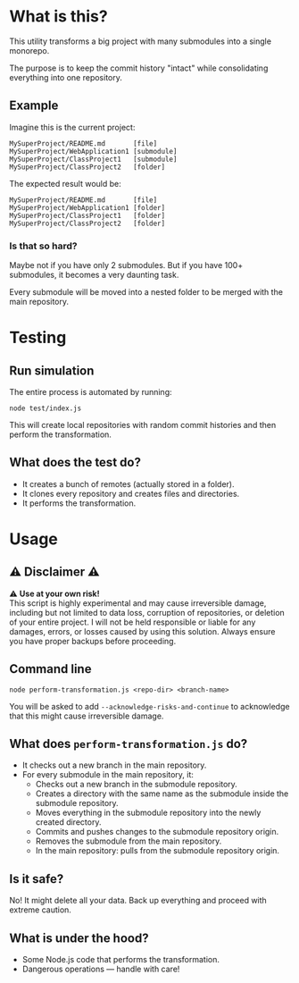 # What is this?

This utility transforms a big project with many submodules into a single monorepo.

The purpose is to keep the commit history "intact" while consolidating everything into one repository.

## Example

Imagine this is the current project:

```
MySuperProject/README.md       [file]
MySuperProject/WebApplication1 [submodule]
MySuperProject/ClassProject1   [submodule]
MySuperProject/ClassProject2   [folder]
```

The expected result would be:

```
MySuperProject/README.md       [file]
MySuperProject/WebApplication1 [folder]
MySuperProject/ClassProject1   [folder]
MySuperProject/ClassProject2   [folder]
```

### Is that so hard?

Maybe not if you have only 2 submodules. But if you have 100+ submodules, it becomes a very daunting task.

Every submodule will be moved into a nested folder to be merged with the main repository.

# Testing

## Run simulation

The entire process is automated by running:

```
node test/index.js
```

This will create local repositories with random commit histories and then perform the transformation.

## What does the test do?

- It creates a bunch of remotes (actually stored in a folder).
- It clones every repository and creates files and directories.
- It performs the transformation.

# Usage

## ⚠ Disclaimer ⚠

⚠ **Use at your own risk!**  
This script is highly experimental and may cause irreversible damage, including but not limited to data loss, corruption of repositories, or deletion of your entire project. I will not be held responsible or liable for any damages, errors, or losses caused by using this solution. Always ensure you have proper backups before proceeding.

## Command line

```
node perform-transformation.js <repo-dir> <branch-name>
```

You will be asked to add `--acknowledge-risks-and-continue` to acknowledge that this might cause irreversible damage.

## What does `perform-transformation.js` do?

- It checks out a new branch in the main repository.
- For every submodule in the main repository, it:
    - Checks out a new branch in the submodule repository.
    - Creates a directory with the same name as the submodule inside the submodule repository.
    - Moves everything in the submodule repository into the newly created directory.
    - Commits and pushes changes to the submodule repository origin.
    - Removes the submodule from the main repository.
    - In the main repository: pulls from the submodule repository origin.

## Is it safe?

No! It might delete all your data. Back up everything and proceed with extreme caution.

## What is under the hood?

- Some Node.js code that performs the transformation.
- Dangerous operations — handle with care!

